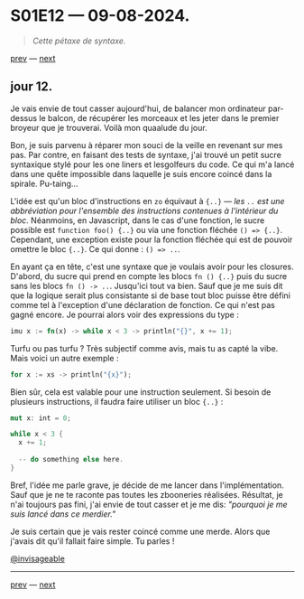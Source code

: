 # S01E12 — 09-08-2024.

> *Cette pétaxe de syntaxe.*

[prev](S01E11-08-08-2024.md) — [next](S01E13-10-08-2024.md)

## jour 12.

Je vais envie de tout casser aujourd'hui, de balancer mon ordinateur par-dessus le balcon, de récupérer les morceaux et les jeter dans le premier broyeur que je trouverai. Voilà mon quaalude du jour.

Bon, je suis parvenu à réparer mon souci de la veille en revenant sur mes pas. Par contre, en faisant des tests de syntaxe, j'ai trouvé un petit sucre syntaxique stylé pour les one liners et lesgolfeurs du code. Ce qui m'a lancé dans une quête impossible dans laquelle je suis encore coincé dans la spirale. Pu-taing...

L'idée est qu'un bloc d'instructions en `zo` équivaut à `{..}` — *les `..` est une abbréviation pour l'ensemble des instructions contenues à l'intérieur du bloc.* Néanmoins, en Javascript, dans le cas d'une fonction, le sucre possible est `function foo() {..}` ou via une fonction fléchée `() => {..}`. Cependant, une exception existe pour la fonction fléchée qui est de pouvoir omettre le bloc `{..}`. Ce qui donne : `() => ..`.

En ayant ça en tête, c'est une syntaxe que je voulais avoir pour les closures. D'abord, du sucre qui prend en compte les blocs `fn () {..}` puis du sucre sans les blocs `fn () -> ..`. Jusqu'ici tout va bien. Sauf que je me suis dit que la logique serait plus consistante si de base tout bloc puisse être défini comme tel à l'exception d'une déclaration de fonction. Ce qui n'est pas gagné encore. Je pourrai alors voir des expressions du type :       

```rs
imu x := fn(x) -> while x < 3 -> println("{}", x += 1);
```
Turfu ou pas turfu ? Très subjectif comme avis, mais tu as capté la vibe. Mais voici un autre exemple :   

```rs
for x := xs -> println("{x}");
```
Bien sûr, cela est valable pour une instruction seulement. Si besoin de plusieurs instructions, il faudra faire utiliser un bloc `{..}` : 

```rs
mut x: int = 0;

while x < 3 {
  x += 1;
  
  -- do something else here.
}
```

Bref, l'idée me parle grave, je décide de me lancer dans l'implémentation. Sauf que je ne te raconte pas toutes les zbooneries réalisées. Résultat, je n'ai toujours pas fini, j'ai envie de tout casser et je me dis: *"pourquoi je me suis lancé dans ce merdier."*

Je suis certain que je vais rester coincé comme une merde. Alors que j'avais dit qu'il fallait faire simple. Tu parles !

[@invisageable](https://twitter.com/invisageable)   

---

[prev](S01E11-08-08-2024.md) — [next](S01E13-10-08-2024.md)   
